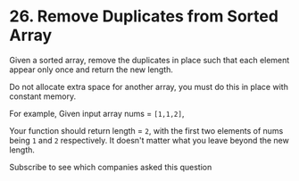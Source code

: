 # 26. Remove Duplicates from Sorted Array

Given a sorted array, remove the duplicates in place such that each element appear only once and return the new length.

Do not allocate extra space for another array, you must do this in place with constant memory.

For example,
Given input array nums = `[1,1,2]`,

Your function should return length = `2`, with the first two elements of nums being `1` and `2` respectively. It doesn't matter what you leave beyond the new length.

Subscribe to see which companies asked this question